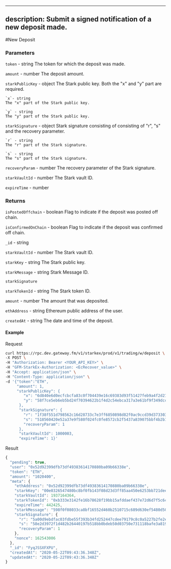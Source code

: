 
---
description: Submit a signed notification of a new deposit made.
---
#New Deposit

### **Parameters**

`token` - string
The token for which the deposit was made.

`amount` - number
The deposit amount.

`starkPublicKey` - object
The Stark public key. Both the "x" and "y" part are required.

    `x`- string
    The "x" part of the Stark public key.

    `y` - string
    The "y" part of the Stark public key.

`starkSignature` - object
Stark signature consisting of consisting of "r", "s" and the recovery parameter.

    `r` - string
    The "r" part of the Stark signature.

    `s` - string
    The "s" part of the Stark signature.

`recoveryParam` - number
The recovery parameter of the Stark signature.

`starkVaultId` - number
The Stark vault ID.

`expireTime` - number

### **Returns**
`isPostedOffchain` - boolean
Flag to indicate if the deposit was posted off chain.

`isConfirmedOnChain` - boolean
Flag to indicate if the deposit was confirmed off chain.

`_id` - string

`starkVaultId` - number
The Stark vault ID.

`starkKey` - string
The Stark public key.

`starkMessage` - string
Stark Message ID.

`starkSignature`

`starkTokenId` - string
The Stark token ID.

`amount` - number
The amount that was deposited.

`ethAddress` - string
Ethereum public address of the user.

`createdAt` - string
The date and time of the deposit.

#### **Example**

Request

```bash
curl https://rpc.dev.gateway.fm/v1/starkex/prod/v1/trading/w/deposit \
-X POST \
-H "Authorization: Bearer <YOUR_API_KEY>" \
-H "GFM-StarkEx-Authorization: <EcRecover_value>" \
-H "Accept: application/json" \
-H "Content-Type: application/json" \  
-d '{"token":"ETH",
     "amount": 1,
     "starkPublicKey": {
        "x": "6d840e6d0ecfcbcfa83c0f704439e16c69383d93f51427feb9a4f2d21fbe075",
        "y": "58f7ce5eb6eb5bd24f70394622b1f4d2c54ebca317a3e61bf9f349dccf166cf"
      },
      "starkSignature": {
        "r": "1f38f551d798562c16d28733c7e3ff6850898d82f0ac9ccd39d373303b1778c",
        "s": "518560420e52a37e9f580f024fc0fe8572cb2f5437a839075bbf4b2b123d572",
        "recoveryParam": 1
      },
      "starkVaultId": 1000003,
      "expireTime": 1}'
```


Result

```javascript
{
  "pending": true,
  "user": "0x52d92399dfb73df49383614170880ba09b66338e",
  "token": "ETH",
  "amount": "1020400",
  "meta": {
    "ethAddress": "0x52d92399dfb73df49383614170880ba09b66338e",
    "starkKey": "00e0326547480bc8bf0fb143f08d23d3ff85aa450e6253bb721dee1410a83b73",
    "starkVaultId": 1937164364,
    "starkTokenId": "0xb333e3142fe16b78628f19bb15afddaef437e72d6d7f5c6c20c6801a27fba6",
    "expireTime": 442425,
    "starkMessage": "598f0f08033ca8bf16552d460b2510715c689d630ef5480d50c17ada5541821",
    "starkSignature": {
      "r": "5a00d9ebdfac03fdbe55f393b34fd252447cdee79179c8c0a5227b2fe2e577",
      "s": "58e2d3972f1d482b26440197b518bb0bdeb50d03750e731118bafe3a819989d",
      "recoveryParam": 1
    },
    "nonce": 162543006
  },
  "_id": "FyqJSSXFXPU",
  "createdAt": "2020-05-22T09:43:36.348Z",
  "updatedAt": "2020-05-22T09:43:36.348Z"
}
```